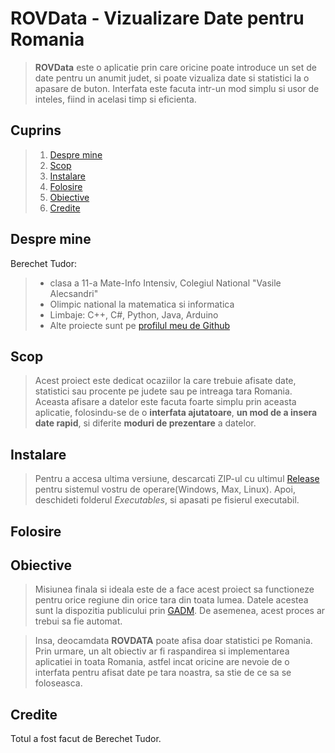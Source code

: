 # ROVData - Vizualizare Date pentru Romania

>**ROVData** este o aplicatie prin care oricine poate introduce un set de date pentru un anumit judet, si poate vizualiza date si statistici la o apasare de buton. Interfata este facuta intr-un mod simplu si usor de inteles, fiind in acelasi timp si eficienta.

## Cuprins

>1. [Despre mine](#despremine)
>2. [Scop](#scop)
>3. [Instalare](#instalare)
>4. [Folosire](#folosire)
>5. [Obiective](#obiective)
>6. [Credite](#credite)
## Despre mine <a name = "despremine"></a>

Berechet Tudor:
>- clasa a 11-a Mate-Info Intensiv, Colegiul National "Vasile Alecsandri"
>- Olimpic national la matematica si informatica
>- Limbaje: C++, C#, Python, Java, Arduino
>- Alte proiecte sunt pe [profilul meu de Github](https://github.com/dulap16)

## Scop <a name = "scop"></a>

>Acest proiect este dedicat ocaziilor la care trebuie afisate date, statistici sau procente pe judete sau pe intreaga tara Romania.
>Aceasta afisare a datelor este facuta foarte simplu prin aceasta aplicatie, folosindu-se de o **interfata ajutatoare**, **un mod de a insera date rapid**, si diferite **moduri de prezentare** a datelor.
## Instalare <a name = "instalare"></a>

>Pentru a accesa ultima versiune, descarcati ZIP-ul cu ultimul [Release](https://github.com/dulap16/Proiect-Galati/releases) pentru sistemul vostru de operare(Windows, Max, Linux).
>Apoi, deschideti folderul *Executables*, si apasati pe fisierul executabil.
## Folosire <a name = "folosire"></a>
## Obiective <a name = "obiective"></a>

>Misiunea finala si ideala este de a face acest proiect sa functioneze pentru orice regiune din orice tara din toata lumea. Datele acestea sunt la dispozitia publicului prin [GADM](https://gadm.org/). De asemenea, acest proces ar trebui sa fie automat.

>Insa, deocamdata **ROVDATA** poate afisa doar statistici pe Romania. Prin urmare, un alt obiectiv ar fi raspandirea si implementarea aplicatiei in toata Romania, astfel incat oricine are nevoie de o interfata pentru afisat date pe tara noastra, sa stie de ce sa se foloseasca. 
## Credite <a name = "credite"></a>

Totul a fost facut de Berechet Tudor.
